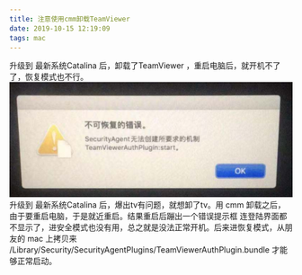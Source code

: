 ```yaml
---
title: 注意使用cmm卸载TeamViewer
date: 2019-10-15 12:19:09
tags: mac
---
```

升级到 最新系统Catalina 后，卸载了TeamViewer ，重启电脑后，就开机不了了，恢复模式也不行。
![](./post1/2022-05-23-12-45-25.png)
升级到 最新系统Catalina 后，爆出tv有问题，就想卸了tv。用 cmm 卸载之后，由于要重启电脑，于是就近重启。结果重启后蹦出一个错误提示框
连登陆界面都不显示了，进安全模式也没有用，总之就是没法正常开机。后来进恢复模式，从朋友的 mac 上拷贝来 /Library/Security/SecurityAgentPlugins/TeamViewerAuthPlugin.bundle 才能够正常启动。
